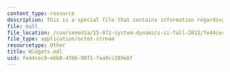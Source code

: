 ```yaml
---
content_type: resource
description: This is a special file that contains information regarding widgets.
file: null
file_location: /coursemedia/15-872-system-dynamics-ii-fall-2013/fe44cec9ebb845969071faa9cc289e8f_Widgets.mdl
file_type: application/octet-stream
resourcetype: Other
title: Widgets.mdl
uid: fe44cec9-ebb8-4596-9071-faa9cc289e8f
---
```

